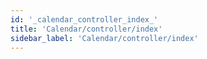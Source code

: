 ```yaml
---
id: '_calendar_controller_index_'
title: 'Calendar/controller/index'
sidebar_label: 'Calendar/controller/index'
---
```

